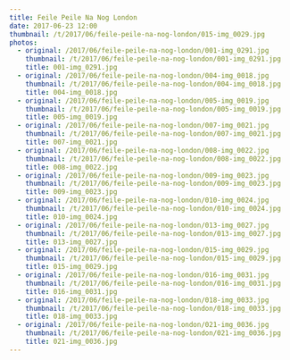 ```yaml
---
title: Feile Peile Na Nog London
date: 2017-06-23 12:00
thumbnail: /t/2017/06/feile-peile-na-nog-london/015-img_0029.jpg
photos:
  - original: /2017/06/feile-peile-na-nog-london/001-img_0291.jpg
    thumbnail: /t/2017/06/feile-peile-na-nog-london/001-img_0291.jpg
    title: 001-img_0291.jpg
  - original: /2017/06/feile-peile-na-nog-london/004-img_0018.jpg
    thumbnail: /t/2017/06/feile-peile-na-nog-london/004-img_0018.jpg
    title: 004-img_0018.jpg
  - original: /2017/06/feile-peile-na-nog-london/005-img_0019.jpg
    thumbnail: /t/2017/06/feile-peile-na-nog-london/005-img_0019.jpg
    title: 005-img_0019.jpg
  - original: /2017/06/feile-peile-na-nog-london/007-img_0021.jpg
    thumbnail: /t/2017/06/feile-peile-na-nog-london/007-img_0021.jpg
    title: 007-img_0021.jpg
  - original: /2017/06/feile-peile-na-nog-london/008-img_0022.jpg
    thumbnail: /t/2017/06/feile-peile-na-nog-london/008-img_0022.jpg
    title: 008-img_0022.jpg
  - original: /2017/06/feile-peile-na-nog-london/009-img_0023.jpg
    thumbnail: /t/2017/06/feile-peile-na-nog-london/009-img_0023.jpg
    title: 009-img_0023.jpg
  - original: /2017/06/feile-peile-na-nog-london/010-img_0024.jpg
    thumbnail: /t/2017/06/feile-peile-na-nog-london/010-img_0024.jpg
    title: 010-img_0024.jpg
  - original: /2017/06/feile-peile-na-nog-london/013-img_0027.jpg
    thumbnail: /t/2017/06/feile-peile-na-nog-london/013-img_0027.jpg
    title: 013-img_0027.jpg
  - original: /2017/06/feile-peile-na-nog-london/015-img_0029.jpg
    thumbnail: /t/2017/06/feile-peile-na-nog-london/015-img_0029.jpg
    title: 015-img_0029.jpg
  - original: /2017/06/feile-peile-na-nog-london/016-img_0031.jpg
    thumbnail: /t/2017/06/feile-peile-na-nog-london/016-img_0031.jpg
    title: 016-img_0031.jpg
  - original: /2017/06/feile-peile-na-nog-london/018-img_0033.jpg
    thumbnail: /t/2017/06/feile-peile-na-nog-london/018-img_0033.jpg
    title: 018-img_0033.jpg
  - original: /2017/06/feile-peile-na-nog-london/021-img_0036.jpg
    thumbnail: /t/2017/06/feile-peile-na-nog-london/021-img_0036.jpg
    title: 021-img_0036.jpg
---
```

